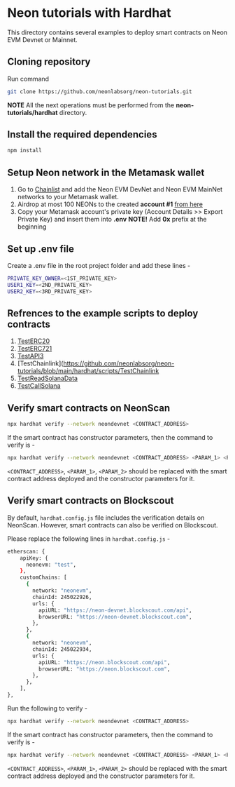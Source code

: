 # Neon tutorials with Hardhat

This directory contains several examples to deploy smart contracts on Neon EVM Devnet or Mainnet.

## Cloning repository

Run command

```sh
git clone https://github.com/neonlabsorg/neon-tutorials.git
```

**NOTE** All the next operations must be performed from the **neon-tutorials/hardhat** directory.

## Install the required dependencies

```sh
npm install
```

## Setup Neon network in the Metamask wallet

1. Go to [Chainlist](https://chainlist.org/?search=Neon+EVM&testnets=true) and add the Neon EVM DevNet and Neon EVM MainNet networks to your Metamask wallet.
2. Airdrop at most 100 NEONs to the created **account #1** [from here](https://neonfaucet.org/)
3. Copy your Metamask account's private key (Account Details >> Export Private Key) and insert them into **.env**
   **NOTE!** Add **0x** prefix at the beginning

## Set up .env file

Create a .env file in the root project folder and add these lines -

```sh
PRIVATE_KEY_OWNER=<1ST_PRIVATE_KEY>
USER1_KEY=<2ND_PRIVATE_KEY>
USER2_KEY=<3RD_PRIVATE_KEY>
```

## Refrences to the example scripts to deploy contracts

1. [TestERC20](https://github.com/neonlabsorg/neon-tutorials/blob/main/hardhat/scripts/TestERC20/README.md)
2. [TestERC721](https://github.com/neonlabsorg/neon-tutorials/blob/main/hardhat/scripts/TestERC721/README.md)
3. [TestAPI3](https://github.com/neonlabsorg/neon-tutorials/blob/main/hardhat/scripts/TestAPI3/README.md)
4. [TestChainlink](https://github.com/neonlabsorg/neon-tutorials/blob/main/hardhat/scripts/TestChainlink
5. [TestReadSolanaData](https://github.com/neonlabsorg/neon-tutorials/blob/main/hardhat/scripts/TestReadSolanaData/README.md)
6. [TestCallSolana](https://github.com/neonlabsorg/neon-tutorials/blob/main/hardhat/scripts/TestCallSolana/README.md)

## Verify smart contracts on NeonScan

```sh
npx hardhat verify --network neondevnet <CONTRACT_ADDRESS>
```

If the smart contract has constructor parameters, then the command to verify is -

```sh
npx hardhat verify --network neondevnet <CONTRACT_ADDRESS> <PARAM_1> <PARAM_2>
```

`<CONTRACT_ADDRESS>`, `<PARAM_1>`, `<PARAM_2>` should be replaced with the smart contract address deployed and the constructor parameters for it.

## Verify smart contracts on Blockscout

By default, `hardhat.config.js` file includes the verification details on NeonScan. However, smart contracts can also be verified on Blockscout.

Please replace the following lines in `hardhat.config.js` -

```sh
etherscan: {
    apiKey: {
      neonevm: "test",
    },
    customChains: [
      {
        network: "neonevm",
        chainId: 245022926,
        urls: {
          apiURL: "https://neon-devnet.blockscout.com/api",
          browserURL: "https://neon-devnet.blockscout.com",
        },
      },
      {
        network: "neonevm",
        chainId: 245022934,
        urls: {
          apiURL: "https://neon.blockscout.com/api",
          browserURL: "https://neon.blockscout.com",
        },
      },
    ],
},
```

Run the following to verify -

```sh
npx hardhat verify --network neondevnet <CONTRACT_ADDRESS>
```

If the smart contract has constructor parameters, then the command to verify is -

```sh
npx hardhat verify --network neondevnet <CONTRACT_ADDRESS> <PARAM_1> <PARAM_2>
```

`<CONTRACT_ADDRESS>`, `<PARAM_1>`, `<PARAM_2>` should be replaced with the smart contract address deployed and the constructor parameters for it.
